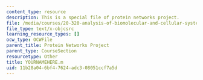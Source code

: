 ```yaml
---
content_type: resource
description: This is a special file of protein networks project.
file: /media/courses/20-320-analysis-of-biomolecular-and-cellular-systems-fall-2012/11b28a046bf47624adc308051ccf7a5d_YOURNAMEHERE.m
file_type: text/x-objcsrc
learning_resource_types: []
ocw_type: OCWFile
parent_title: Protein Networks Project
parent_type: CourseSection
resourcetype: Other
title: YOURNAMEHERE.m
uid: 11b28a04-6bf4-7624-adc3-08051ccf7a5d
---
```

